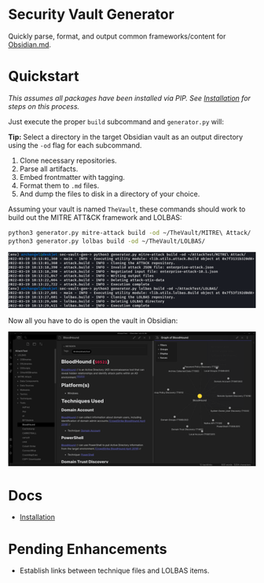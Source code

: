 # Security Vault Generator

Quickly parse, format, and output common frameworks/content for [Obsidian.md](https://obsidian.md).

# Quickstart

_This assumes all packages have been installed via PIP. See [Installation](docs/Installation.md)
for steps on this process._

Just execute the proper `build` subcommand and `generator.py` will:

**Tip:** Select a directory in the target Obsidian vault  as an output directory using the `-od` flag
for each subcommand.

1. Clone necessary repositories.
2. Parse all artifacts.
3. Embed frontmatter with tagging.
4. Format them to `.md` files.
5. And dump the files to disk in a directory of your choice.

Assuming your vault is named `TheVault`, these commands should work
to build out the MITRE ATT&CK framework and LOLBAS:

```bash
python3 generator.py mitre-attack build -od ~/TheVault/MITRE\ Attack/
python3 generator.py lolbas build -od ~/TheVault/LOLBAS/
```

![execution](docs/resources/execution.png)

Now all you have to do is open the vault in Obsidian:

![obsidian](docs/resources/obsidian_attack.png)

# Docs

- [Installation](docs/Installation.md)

# Pending Enhancements

- Establish links between technique files and LOLBAS items.
